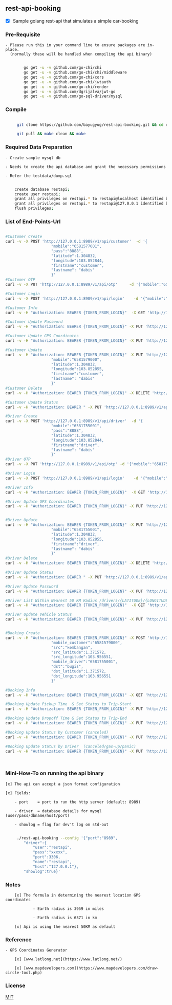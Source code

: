 ## rest-api-booking

* [x] Sample golang rest-api that simulates a simple car-booking


### Pre-Requisite
	
	- Please run this in your command line to ensure packages are in-place.
	  (normally these will be handled when compiling the api binary)
	
```sh

		go get -u -v github.com/go-chi/chi
		go get -u -v github.com/go-chi/chi/middleware
		go get -u -v github.com/go-chi/cors
		go get -u -v github.com/go-chi/jwtauth
		go get -u -v github.com/go-chi/render
		go get -u -v github.com/dgrijalva/jwt-go
		go get -u -v github.com/go-sql-driver/mysql

```

### Compile

```sh

     git clone https://github.com/bayugyug/rest-api-booking.git && cd rest-api-booking

     git pull && make clean && make

```

### Required Data Preparation

    - Create sample mysql db
	
	- Needs to create the api database and grant the necessary permissions
	
	- Refer the testdata/dump.sql
	
```sh

	create database restapi;
	create user restapi;
	grant all privileges on restapi.* to restapi@localhost identified by 'xxxx';
	grant all privileges on restapi.* to restapi@127.0.0.1 identified by 'xxxx';
	flush privileges;

```

### List of End-Points-Url


```sh

#Customer Create
curl -v -X POST 'http://127.0.0.1:8989/v1/api/customer'  -d '{
					"mobile":"6581577001",
					"pass":"8888",
					"latitude":1.304832,
					"longitude":103.852844,
					"firstname":"customer",
					"lastname": "dabis"
					}'
#Customer OTP
curl -v -X PUT 'http://127.0.0.1:8989/v1/api/otp'     -d '{"mobile":"6581577001","otp":"07814","type":"customer"}'

#Customer Login			
curl -v -X POST 'http://127.0.0.1:8989/v1/api/login'    -d '{"mobile":"6581577001","pass":"8888","type":"customer"}'

#Customer Info	
curl -v -H "Authorization: BEARER {TOKEN_FROM_LOGIN}"  -X GET 'http://127.0.0.1:8989/v1/api/customer/6581577001' 

#Customer Update Password
curl -v -H "Authorization: BEARER {TOKEN_FROM_LOGIN}" -X PUT 'http://127.0.0.1:8989/v1/api/password/customer'   -d '{"mobile":"6581577001","pass":"1234"}'

#Customer Update GPS Coordinates	
curl -v -H "Authorization: BEARER {TOKEN_FROM_LOGIN}" -X PUT 'http://127.0.0.1:8989/v1/api/location'   -d '{"mobile":"6581577001","type":"customer","latitude":1.35821,"longitude":103.85615}'

#Customer Update
curl -v -H "Authorization: BEARER {TOKEN_FROM_LOGIN}" -X PUT 'http://127.0.0.1:8989/v1/api/customer'  -d '{
					"mobile":"6581579000",
					"latitude":1.304832,
					"longitude":103.852855,
					"firstname":"customer",
					"lastname": "dabis"
					}'
#Customer Delete	
curl -v -H "Authorization: BEARER {TOKEN_FROM_LOGIN}" -X DELETE 'http://127.0.0.1:8989/v1/api/customer/6581579000' 

#Customer Update Status		
curl -v -H "Authorization: BEARER " -X PUT 'http://127.0.0.1:8989/v1/api/status/customer/6581579001/active'

#Driver Create
curl -v -X POST 'http://127.0.0.1:8989/v1/api/driver'  -d '{
					"mobile":"6581755001",
					"pass":"8888",
					"latitude":1.304832,
					"longitude":103.852844,
					"firstname":"driver",
					"lastname": "dabis"
					}'
#Driver OTP
curl -v -X PUT 'http://127.0.0.1:8989/v1/api/otp' -d '{"mobile":"6581755001","otp":"03790","type":"driver"}'

#Driver Login			
curl -v -X POST 'http://127.0.0.1:8989/v1/api/login'    -d '{"mobile":"6581755001","pass":"8888","type":"driver"}'

#Driver Info	
curl -v -H "Authorization: BEARER {TOKEN_FROM_LOGIN}"  -X GET 'http://127.0.0.1:8989/v1/api/driver/6581755001' 

#Driver Update GPS Coordinates	
curl -v -H "Authorization: BEARER {TOKEN_FROM_LOGIN}" -X PUT 'http://127.0.0.1:8989/v1/api/location'   -d '{"mobile":"6581755001","type":"driver","latitude":1.35991,"longitude":102.85615}'


#Driver Update
curl -v -H "Authorization: BEARER {TOKEN_FROM_LOGIN}" -X PUT 'http://127.0.0.1:8989/v1/api/driver'  -d '{
					"mobile":"6581755001",
					"latitude":1.304832,
					"longitude":103.852855,
					"firstname":"driver",
					"lastname": "dabis"
					}'
#Driver Delete	
curl -v -H "Authorization: BEARER {TOKEN_FROM_LOGIN}" -X DELETE 'http://127.0.0.1:8989/v1/api/driver/6581755001'

#Driver Update Status		
curl -v -H "Authorization: BEARER " -X PUT 'http://127.0.0.1:8989/v1/api/status/driver/6581755001/active' 

#Driver Update Password
curl -v -H "Authorization: BEARER {TOKEN_FROM_LOGIN}" -X PUT 'http://127.0.0.1:8989/v1/api/password/driver'   -d '{"mobile":"6581755001","pass":"1234"}'

#Driver List Within Nearest 50 KM Radius /drivers/{LATITUDE}/{LONGITUDE}
curl -v -H "Authorization: BEARER {TOKEN_FROM_LOGIN}"  -X GET 'http://127.0.0.1:8989/v1/api/drivers/1.336209/103.737326'     

#Driver Update Vehicle Status
curl -v -H "Authorization: BEARER {TOKEN_FROM_LOGIN}" -X PUT 'http://127.0.0.1:8989/v1/api/vehiclestatus'   -d '{"mobile":"6581755001","status":"canceled","latitude":1.35991,"longitude":102.85615}'


#Booking Create
curl -v -H "Authorization: BEARER {TOKEN_FROM_LOGIN}" -X POST 'http://127.0.0.1:8989/v1/api/booking'  -d '{
					"mobile_customer":"6581579000",
					"src":"kembangan",
					"src_latitude":1.371572,
					"src_longitude":103.956551,
					"mobile_driver":"6581755001",
					"dst":"bugis",
					"dst_latitude":1.371572,
					"dst_longitude":103.956551
					}'

#Booking Info
curl -v -H "Authorization: BEARER {TOKEN_FROM_LOGIN}" -X GET 'http://127.0.0.1:8989/v1/api/booking/4'   

#Booking Update Pickup Time  & Set Status to Trip-Start
curl -v -H "Authorization: BEARER {TOKEN_FROM_LOGIN}" -X PUT 'http://127.0.0.1:8989/v1/api/booking/pickup-time/4'   

#Booking Update Dropoff Time & Set Status to Trip-End
curl -v -H "Authorization: BEARER {TOKEN_FROM_LOGIN}" -X PUT 'http://127.0.0.1:8989/v1/api/booking/dropoff-time/4'   

#Booking Update Status by Customer (canceled)
curl -v -H "Authorization: BEARER {TOKEN_FROM_LOGIN}" -X PUT 'http://127.0.0.1:8989/v1/api/booking/status/customer/4'   

#Booking Update Status by Driver  (canceled/gas-up/panic)
curl -v -H "Authorization: BEARER {TOKEN_FROM_LOGIN}" -X PUT 'http://127.0.0.1:8989/v1/api/booking/status/driver/4/{canceled|gas-up|panic}' 




```


### Mini-How-To on running the api binary

    [x] The api can accept a json format configuration
	
	[x] Fields:
	
		- port    = port to run the http server (default: 8989)
		
		- driver  = database details for mysql  (user/pass/dbname/host/port)
		
		- showlog = flag for dev't log on std-out
		
		
```sh

	 ./rest-api-booking --config '{"port":"8989",
		"driver":{
			"user":"restapi",
			"pass":"xxxxx",
			"port":3306,
			"name":"restapi",
			"host":"127.0.0.1"},
		"showlog":true}'


```

### Notes

        [x] The formula in determining the nearest location GPS coordinates

                - Earth radius is 3959 in miles

                - Earth radius is 6371 in km

        [x] Api is using the nearest 50KM as default



### Reference
	
	- GPS Coordinates Generator
	
		[x] [www.latlong.net](https://www.latlong.net/)

		[x] [www.mapdevelopers.com](https://www.mapdevelopers.com/draw-circle-tool.php)


### License

[MIT](https://bayugyug.mit-license.org/)

